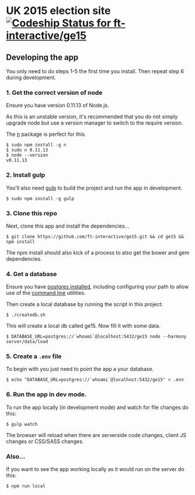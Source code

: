 # UK 2015 election site [![Codeship Status for ft-interactive/ge15](https://codeship.com/projects/345102d0-585d-0130-1abe-123138152df8/status)](https://codeship.com/projects/1503)

## Developing the app

You only need to do steps 1-5 the first time you install. Then repeat step 6 during development.

### 1. Get the correct version of node

Ensure you have version 0.11.13 of Node.js.

As this is an unstable version, it's recommended that you do not simply upgrade node but use a version manager to switch to the require version. 

The [n](https://github.com/tj/n) package is perfect for this.

```shell
$ sudo npm install -g n
$ sudo n 0.11.13
$ node --version
v0.11.13
```

### 2. Install gulp

You'll also need [gulp](https://github.com/gulpjs/gulp/blob/master/docs/getting-started.md) to build the project and run the app in development.

```shell
$ sudo npm install -g gulp
```

### 3. Clone this repo

Next, clone this app and install the dependencies...

```shell
$ git clone https://github.com/ft-interactive/ge15.git && cd ge15 && npm install
```

The npm install should also kick of a process to also get the bower and gem dependencies.

### 4. Get a database

Ensure you have [postgres installed](http://postgresapp.com/), including configuring your path to allow use of the [command line](http://postgresapp.com/documentation/cli-tools.html) utilities.

Then create a local database by running the script in this project:

```
$ ./createdb.sh
```

This will create a local db called ge15. Now fill it with some data.

```
$ DATABASE_URL=postgres://`whoami`@localhost:5432/ge15 node --harmony server/data/load
```

### 5. Create a `.env` file

To begin with you just need to point the app a your database.

```
$ echo "DATABASE_URL=postgres://`whoami`@localhost:5432/ge15" > .env
```

### 6. Run the app in dev mode.

To run the app locally (in development mode) and watch for file changes do this:

```shell
$ gulp watch
```

The browser will reload when there are serverside code changes, client JS changes or CSS/SASS changes.

### Also...

If you want to see the app working locally as it would run on the server do this:

```shell
$ npm run local
```
